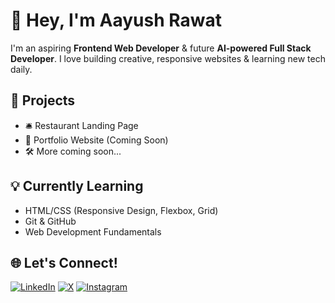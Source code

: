 # 👋 Hey, I'm Aayush Rawat

I'm an aspiring **Frontend Web Developer** & future **AI-powered Full Stack Developer**.
I love building creative, responsive websites & learning new tech daily.

## 🚀 Projects
- 🛎️ Restaurant Landing Page
- 📱 Portfolio Website (Coming Soon)
- 🛠️ More coming soon...

## 💡 Currently Learning
- HTML/CSS (Responsive Design, Flexbox, Grid)
- Git & GitHub
- Web Development Fundamentals

## 🌐 Let's Connect!
[![LinkedIn](https://img.shields.io/badge/LinkedIn-blue?logo=linkedin)](https://linkedin.com/in/rawataayush)
[![X](https://img.shields.io/badge/Twitter-black?logo=twitter&logoColor=white)](https://twitter.com/rawataayush_)
[![Instagram](https://img.shields.io/badge/Instagram?logo=instagram)](https://instagram.com/rawatcodes)
